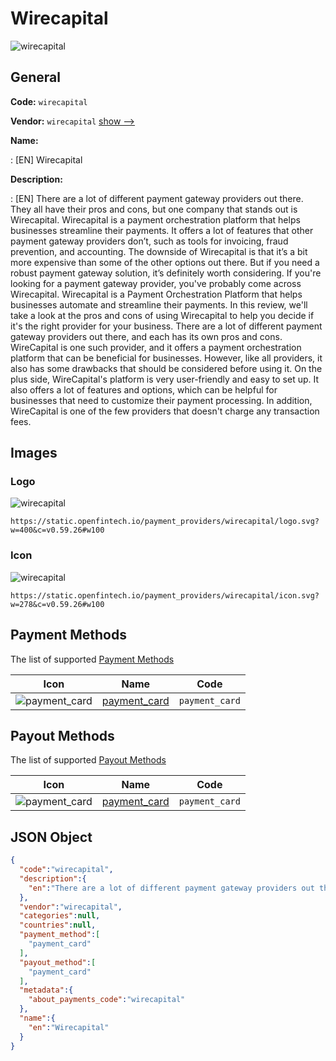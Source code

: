
# Wirecapital 
![wirecapital](https://static.openfintech.io/payment_providers/wirecapital/logo.svg?w=400&c=v0.59.26#w100)  

## General 
 
**Code:** `wirecapital` 
 
**Vendor:** `wirecapital` [show -->](/vendors/wirecapital/) 
 
**Name:** 
 
:	[EN] Wirecapital 
 
**Description:** 
 
: [EN] There are a lot of different payment gateway providers out there. They all have their pros and cons, but one company that stands out is Wirecapital. Wirecapital is a payment orchestration platform that helps businesses streamline their payments. It offers a lot of features that other payment gateway providers don’t, such as tools for invoicing, fraud prevention, and accounting. The downside of Wirecapital is that it’s a bit more expensive than some of the other options out there. But if you need a robust payment gateway solution, it’s definitely worth considering. If you're looking for a payment gateway provider, you've probably come across Wirecapital. Wirecapital is a Payment Orchestration Platform that helps businesses automate and streamline their payments. In this review, we'll take a look at the pros and cons of using Wirecapital to help you decide if it's the right provider for your business. There are a lot of different payment gateway providers out there, and each has its own pros and cons. WireCapital is one such provider, and it offers a payment orchestration platform that can be beneficial for businesses. However, like all providers, it also has some drawbacks that should be considered before using it. On the plus side, WireCapital's platform is very user-friendly and easy to set up. It also offers a lot of features and options, which can be helpful for businesses that need to customize their payment processing. In addition, WireCapital is one of the few providers that doesn't charge any transaction fees. 
 

## Images 

### Logo 
 
![wirecapital](https://static.openfintech.io/payment_providers/wirecapital/logo.svg?w=400&c=v0.59.26#w100)  

```
https://static.openfintech.io/payment_providers/wirecapital/logo.svg?w=400&c=v0.59.26#w100
```  

### Icon 
 
![wirecapital](https://static.openfintech.io/payment_providers/wirecapital/icon.svg?w=278&c=v0.59.26#w100)  

```
https://static.openfintech.io/payment_providers/wirecapital/icon.svg?w=278&c=v0.59.26#w100
```  

## Payment Methods 
 
The list of supported [Payment Methods](/payment-methods/) 

|Icon|Name|Code| 
|:---:|:---:|:---:| 
|![payment_card](https://static.openfintech.io/payment_methods/payment_card/icon.svg?w=278&c=v0.59.26#w100) |[payment_card](/payment-methods/payment_card/)|`payment_card`| 
 

## Payout Methods 
 
The list of supported [Payout Methods](/payout-methods/) 

|Icon|Name|Code| 
|:---:|:---:|:---:| 
|![payment_card](https://static.openfintech.io/payout_methods/payment_card/icon.svg?w=278&c=v0.59.26#w40) |[payment_card](payout-methodspayment_card/)|`payment_card`| 
 

## JSON Object 

```json
{
  "code":"wirecapital",
  "description":{
    "en":"There are a lot of different payment gateway providers out there. They all have their pros and cons, but one company that stands out is Wirecapital. Wirecapital is a payment orchestration platform that helps businesses streamline their payments. It offers a lot of features that other payment gateway providers don\u2019t, such as tools for invoicing, fraud prevention, and accounting. The downside of Wirecapital is that it\u2019s a bit more expensive than some of the other options out there. But if you need a robust payment gateway solution, it\u2019s definitely worth considering. If you're looking for a payment gateway provider, you've probably come across Wirecapital. Wirecapital is a Payment Orchestration Platform that helps businesses automate and streamline their payments. In this review, we'll take a look at the pros and cons of using Wirecapital to help you decide if it's the right provider for your business. There are a lot of different payment gateway providers out there, and each has its own pros and cons. WireCapital is one such provider, and it offers a payment orchestration platform that can be beneficial for businesses. However, like all providers, it also has some drawbacks that should be considered before using it. On the plus side, WireCapital's platform is very user-friendly and easy to set up. It also offers a lot of features and options, which can be helpful for businesses that need to customize their payment processing. In addition, WireCapital is one of the few providers that doesn't charge any transaction fees."
  },
  "vendor":"wirecapital",
  "categories":null,
  "countries":null,
  "payment_method":[
    "payment_card"
  ],
  "payout_method":[
    "payment_card"
  ],
  "metadata":{
    "about_payments_code":"wirecapital"
  },
  "name":{
    "en":"Wirecapital"
  }
}
```  
